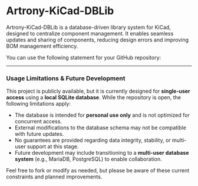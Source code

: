 # Artrony-KiCad-DBLib
Artrony-KiCad-DBLib is a database-driven library system for KiCad, designed to centralize component management. It enables seamless updates and sharing of components, reducing design errors and improving BOM management efficiency.

You can use the following statement for your GitHub repository:  

---  
### **Usage Limitations & Future Development**  

This project is publicly available, but it is currently designed for **single-user access** using a **local SQLite database**. While the repository is open, the following limitations apply:  

- The database is intended for **personal use only** and is not optimized for concurrent access.  
- External modifications to the database schema may not be compatible with future updates.  
- No guarantees are provided regarding data integrity, stability, or multi-user support at this stage.  
- Future development may include transitioning to a **multi-user database system** (e.g., MariaDB, PostgreSQL) to enable collaboration.  

Feel free to fork or modify as needed, but please be aware of these current constraints and planned improvements.
